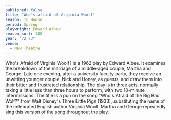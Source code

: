 ```yaml
---
published: false
title: "Who's afraid of Virginia Woolf"
season: In House
period: Spring
playwright: Edward Albee
season_sort: 180
year: "72_73"
venue:
  - New Theatre
---
```


Who's Afraid of Virginia Woolf? is a 1962 play by Edward Albee. It examines the breakdown of the marriage of a middle-aged couple, Martha and George. Late one evening, after a university faculty party, they receive an unwitting younger couple, Nick and Honey, as guests, and draw them into their bitter and frustrated relationship. The play is in three acts, normally taking a little less than three hours to perform, with two 10-minute intermissions. The title is a pun on the song "Who's Afraid of the Big Bad Wolf?" from Walt Disney's Three Little Pigs (1933), substituting the name of the celebrated English author Virginia Woolf. Martha and George repeatedly sing this version of the song throughout the play.